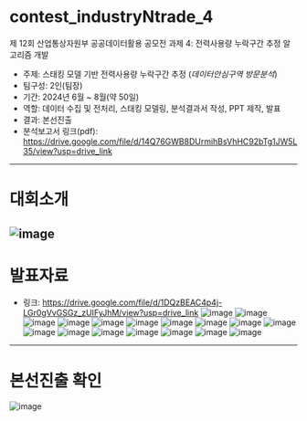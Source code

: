 # contest_industryNtrade_4
제 12회 산업통상자원부 공공데이터활용 공모전 과제 4: 전력사용량 누락구간 추정 알고리즘 개발
- 주제: 스태킹 모델 기반 전력사용량 누락구간 추정 (*데이터안심구역 방문분석*)
- 팀구성: 2인(팀장)
- 기간: 2024년 6월 ~ 8월(약 50일)
- 역할: 데이터 수집 및 전처리, 스태킹 모델링, 분석결과서 작성, PPT 제작, 발표
- 결과: 본선진출
- 분석보고서 링크(pdf): https://drive.google.com/file/d/14Q76GWB8DUrmihBsVhHC92bTg1JW5L35/view?usp=drive_link
---
# 대회소개
![image](https://github.com/user-attachments/assets/d233e68e-e686-409a-ac3f-6e5ce2f600cf)
---
# 발표자료
- 링크: https://drive.google.com/file/d/1DQzBEAC4p4j-LGr0gVvGSGz_zUIFyJhM/view?usp=drive_link
![image](https://github.com/user-attachments/assets/831483f6-291c-4165-82ff-3e26206715ec)
![image](https://github.com/user-attachments/assets/910a11d1-a8ea-41ed-b330-1d338cf5182d)
![image](https://github.com/user-attachments/assets/9c017347-c090-4882-b754-445dbbb8d7fb)
![image](https://github.com/user-attachments/assets/00659bc6-f5b7-480a-ad4c-6aa886bef166)
![image](https://github.com/user-attachments/assets/40199acb-99c9-4ca7-a440-c095dcf17d77)
![image](https://github.com/user-attachments/assets/db8b417f-49a1-4a3d-ad61-6e3f860cfdd3)
![image](https://github.com/user-attachments/assets/5f871214-ec5c-470a-bb7b-eea0b72dfec3)
![image](https://github.com/user-attachments/assets/4b9a8c3c-4f60-4bd4-9b92-f0402913cdf1)
![image](https://github.com/user-attachments/assets/ad7fb54b-09f2-44db-af78-14cf6e11445f)
![image](https://github.com/user-attachments/assets/87086687-5c6a-470c-8f94-3f72959e716f)
![image](https://github.com/user-attachments/assets/2dd442bd-9b1b-4e9c-9e39-3a2dd8a2b473)
![image](https://github.com/user-attachments/assets/8e406b3e-03db-49c3-881f-45dfa9cd32ab)
![image](https://github.com/user-attachments/assets/137530a2-8d1a-465b-ad69-88540af3480b)
![image](https://github.com/user-attachments/assets/0f0927de-5d73-43df-a16d-bbee4039837f)
![image](https://github.com/user-attachments/assets/a60ff92f-d7b0-4b61-85da-09cc2b45f13c)
![image](https://github.com/user-attachments/assets/0a40919c-fcc0-4640-ad1f-8bf379311ffa)
![image](https://github.com/user-attachments/assets/0474e22e-361f-4286-a025-de7c84beacdc)
---
# 본선진출 확인
![image](https://github.com/user-attachments/assets/8bc1190e-f556-4df2-a776-ea66c4f72cef)
